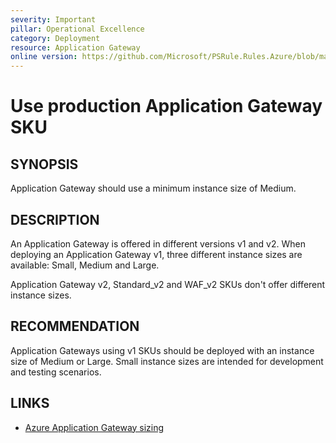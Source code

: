 ```yaml
---
severity: Important
pillar: Operational Excellence
category: Deployment
resource: Application Gateway
online version: https://github.com/Microsoft/PSRule.Rules.Azure/blob/main/docs/rules/en/Azure.AppGw.MinSku.md
---
```


# Use production Application Gateway SKU

## SYNOPSIS

Application Gateway should use a minimum instance size of Medium.

## DESCRIPTION

An Application Gateway is offered in different versions v1 and v2.
When deploying an Application Gateway v1, three different instance sizes are available: Small, Medium and Large.

Application Gateway v2, Standard_v2 and WAF_v2 SKUs don't offer different instance sizes.

## RECOMMENDATION

Application Gateways using v1 SKUs should be deployed with an instance size of Medium or Large.
Small instance sizes are intended for development and testing scenarios.

## LINKS

- [Azure Application Gateway sizing](https://docs.microsoft.com/en-us/azure/application-gateway/overview#sizing)
